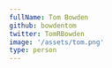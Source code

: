 ```yaml
---
fullName: Tom Bowden
github: bowdentom
twitter: TomRBowden
image: '/assets/tom.png'
type: person
---
```

